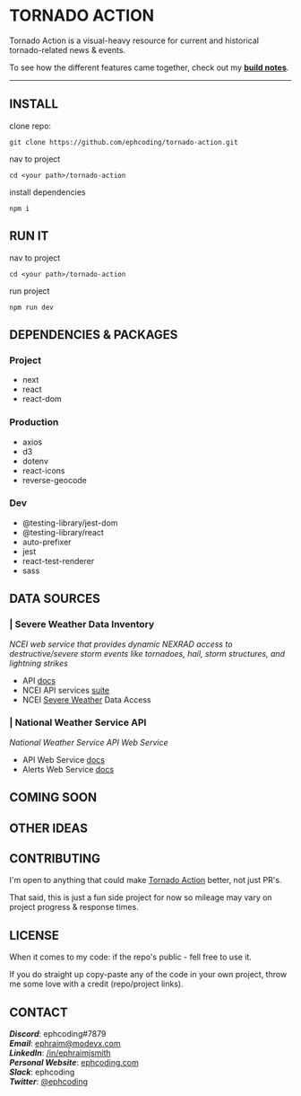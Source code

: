 # TORNADO ACTION

Tornado Action is a visual-heavy resource for current and historical tornado-related news & events.

To see how the different features came together, check out my **[build notes](https://github.com/ephcoding/tornado-action/BUILD_NOTES.md)**.

<hr>

## INSTALL

clone repo:

```
git clone https://github.com/ephcoding/tornado-action.git
```

nav to project

```
cd <your path>/tornado-action
```

install dependencies

```
npm i
```

## RUN IT

nav to project

```
cd <your path>/tornado-action
```

run project

```
npm run dev
```

## DEPENDENCIES & PACKAGES

### Project

- next
- react
- react-dom

### Production

- axios
- d3
- dotenv
- react-icons
- reverse-geocode

### Dev

- @testing-library/jest-dom
- @testing-library/react
- auto-prefixer
- jest
- react-test-renderer
- sass

## DATA SOURCES

### **| Severe Weather Data Inventory**

_NCEI web service that provides dynamic NEXRAD access to destructive/severe storm events like tornadoes, hail, storm structures, and lightning strikes_

- API [docs](https://www.ncdc.noaa.gov/swdiws/)
- NCEI API services [suite](https://www.ncdc.noaa.gov/data-access)
- NCEI [Severe Weather](https://www.ncdc.noaa.gov/data-access/severe-weather) Data Access

### **| National Weather Service API**

_National Weather Service API Web Service_

- API Web Service [docs](https://www.weather.gov/documentation/services-web-api#/default/get_alerts)
- Alerts Web Service [docs](https://www.weather.gov/documentation/services-web-alerts)

## COMING SOON

## OTHER IDEAS

## CONTRIBUTING

I'm open to anything that could make [Tornado Action](https://tornadoaction.com) better, not just PR's.

That said, this is just a fun side project for now so mileage may vary on project progress & response times.

## LICENSE

When it comes to my code: if the repo's public - fell free to use it.

If you do straight up copy-paste any of the code in your own project, throw me some love with a credit (repo/project links).

## CONTACT

**_Discord_**: ephcoding#7879<br>
**_Email_**: ephraim@modevx.com <br>
**_LinkedIn_**: [/in/ephraimjsmith](https://linkedin.com/in/ephraimjsmith) <br>
**_Personal Website_**: [ephcoding.com](https://ephcoding.com) <br>
**_Slack_**: ephcoding<br>
**_Twitter_**: [@ephcoding](https://twitter.com/ephcoding)
